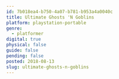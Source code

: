```yaml
---
id: 7b018ea4-b750-4a07-b781-b953a4a0040c
title: Ultimate Ghosts 'N Goblins
platform: playstation-portable
genre:
  - platformer
digital: true
physical: false
guide: false
pending: false
posted: 2018-08-13
slug: ultimate-ghosts-n-goblins
---
```

